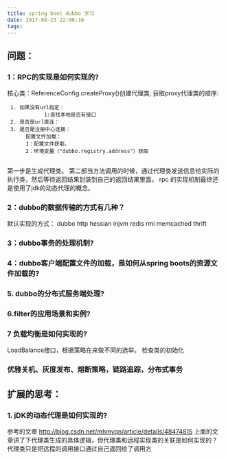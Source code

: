 ```yaml
---
title: spring boot dubbo 学习
date: 2017-08-23 22:06:16
tags:
---
```

## 问题：
### 1：RPC的实现是如何实现的?
核心类：ReferenceConfig.createProxy()创建代理类,
获取proxy代理类的顺序:
```
 1. 如果没有url指定：
      		1:查找本地是否有接口
 2. 是否是url直连：
 3. 是否是注册中心连接：
      配置文件加载：  
      1：配置文件获取。
      2：环境变量（"dubbo.registry.address"）获取
      
```
第一步是生成代理类。
第二部当方法调用的时候，通过代理类发送信息给实际的执行类，然后等待返回结果封装到自己的返回结果里面。
rpc 的实现机制最终还是使用了jdk的动态代理的概念。
### 2：dubbo的数据传输的方式有几种？
默认实现的方式：
dubbo 
http
hessian
injvm
redis
rmi
memcached
thrift
### 3：dubbo事务的处理机制?

### 4：dubbo客户端配置文件的加载，是如何从spring boots的资源文件加载的?


### 5. dubbo的分布式服务端处理?

### 6.filter的应用场景和实例?

### 7 负载均衡是如何实现的?

LoadBalance接口，根据策略在来做不同的选举。
检查类的初始化

### 优雅关机、灰度发布、熔断策略，链路追踪，分布式事务 


## 扩展的思考：
### 1. jDK的动态代理是如何实现的?


参考的文章
http://blog.csdn.net/mhmyqn/article/details/48474815
上面的文章讲了下代理类生成的具体逻辑，但代理类和远程实现类的关联是如何实现的？
代理类只是把远程的调用接口通过自己返回给了调用方
